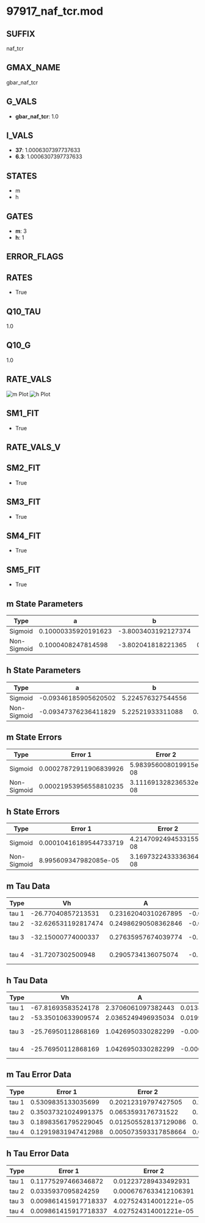 # 97917_naf_tcr.mod

## SUFFIX

naf_tcr

## GMAX_NAME

gbar_naf_tcr

## G_VALS

- **gbar_naf_tcr**: 1.0

## I_VALS

- **37**: 1.0006307397737633
- **6.3**: 1.0006307397737633

## STATES

- m
- h

## GATES

- **m**: 3
- **h**: 1

## ERROR_FLAGS


## RATES

- True

## Q10_TAU

1.0

## Q10_G

1.0

## RATE_VALS

![m Plot](/Users/pbozelos/Dropbox/icg-Chai-Panos/supermodels/output_markdown_files/Na/97917_naf_tcr.mod/images/m.png)
![h Plot](/Users/pbozelos/Dropbox/icg-Chai-Panos/supermodels/output_markdown_files/Na/97917_naf_tcr.mod/images/h.png)

## SM1_FIT

- True

## RATE_VALS_V

## SM2_FIT

- True

## SM3_FIT

- True

## SM4_FIT

- True

## SM5_FIT

- True

## m State Parameters

| Type | a | b | c | d |
| --- | --- | --- | --- | --- |
| Sigmoid | 0.10000335920191623 | -3.8003403192127374 |
| Non-Sigmoid | 0.1000408247814598 | -3.802041818221365 | 0.9998258399274398 | 4.0347558254297985e-05 |

## h State Parameters

| Type | a | b | c | d |
| --- | --- | --- | --- | --- |
| Sigmoid | -0.09346185905620502 | 5.224576327544556 |
| Non-Sigmoid | -0.09347376236411829 | 5.22521933311088 | 0.9999330986021134 | 2.827070354733001e-05 |

## m State Errors

| Type | Error 1 | Error 2 | Error 3 |
| --- | --- | --- | --- |
| Sigmoid | 0.00027872911906839926 | 5.983956008019915e-08 | 0.00015689413349498731 |
| Non-Sigmoid | 0.00021953956558810235 | 3.111691328236532e-08 | 0.0001235768621015829 |

## h State Errors

| Type | Error 1 | Error 2 | Error 3 |
| --- | --- | --- | --- |
| Sigmoid | 0.00010416189544733719 | 4.2147092494533155e-08 | 8.077934813947145e-05 |
| Non-Sigmoid | 8.995609347982085e-05 | 3.1697322433336364e-08 | 6.976250346891177e-05 |

## m Tau Data

| Type | Vh | A | b1 | b2 | c1 | c2 | d1 | d2 | e1 | e2 |
| --- | --- | --- | --- | --- | --- | --- | --- | --- | --- | --- |
| tau 1 | -26.77040857213531 | 0.23162040310267895 | -0.08644181052876228 | -0.056599987322778836 |
| tau 2 | -32.626531192817474 | 0.24986290508362846 | -0.08130649632093596 | 0.0005135123410829165 | -0.11154279875295882 | -0.0012741146169282284 |
| tau 3 | -32.15000774000337 | 0.27635957674039774 | -0.11557387846496042 | 0.0016555743057012607 | -7.038663343587998e-06 | -0.1645138571164905 | -0.004048855563632613 | -3.18871410638608e-05 |
| tau 4 | -31.7207302500948 | 0.2905734136075074 | -0.14504479965011094 | 0.0031815864390595206 | -2.8560193711434315e-05 | 8.949061115581525e-08 | -0.20772965112304934 | -0.008348815749375857 | -0.00015407911388400664 | -1.0172961413561406e-06 |

## h Tau Data

| Type | Vh | A | b1 | b2 | c1 | c2 | d1 | d2 | e1 | e2 |
| --- | --- | --- | --- | --- | --- | --- | --- | --- | --- | --- |
| tau 1 | -67.81693583524178 | 2.3706061097382443 | 0.013872410319893893 | 0.03178050254002509 |
| tau 2 | -53.35010633909574 | 2.0365249496935034 | 0.019987298073862538 | 0.000239717738483129 | 0.05099055770486401 | -0.00023354521096536918 |
| tau 3 | -25.76950112868169 | 1.0426950330282299 | -0.00094241978286322 | 9.397984514600261e-05 | 9.235367869395089e-07 | 0.062228762460428765 | -0.0006942923806214659 | 2.536171224322671e-06 |
| tau 4 | -25.76950112868169 | 1.0426950330282299 | -0.00094241978286322 | 9.397984514600261e-05 | 9.235367869395089e-07 | 0.0 | 0.062228762460428765 | -0.0006942923806214659 | 2.536171224322671e-06 | 0.0 |

## m Tau Error Data

| Type | Error 1 | Error 2 | Error 3 |
| --- | --- | --- | --- |
| tau 1 | 0.5309835133035699 | 0.20212319797427505 | 0.28598214022727775 |
| tau 2 | 0.35037321024991375 | 0.0653593176731522 | 0.18870732901322013 |
| tau 3 | 0.18983561795229045 | 0.012505528137129086 | 0.10224346887080431 |
| tau 4 | 0.12919831947412988 | 0.005073593317858664 | 0.06958485714010366 |

## h Tau Error Data

| Type | Error 1 | Error 2 | Error 3 |
| --- | --- | --- | --- |
| tau 1 | 0.11775297466346872 | 0.012237289433492931 | 0.061808464507317355 |
| tau 2 | 0.0335937095824259 | 0.0006767633412106391 | 0.0176333176493304 |
| tau 3 | 0.009861415917718337 | 4.027524314001221e-05 | 0.0051762511943682 |
| tau 4 | 0.009861415917718337 | 4.027524314001221e-05 | 0.0051762511943682 |

